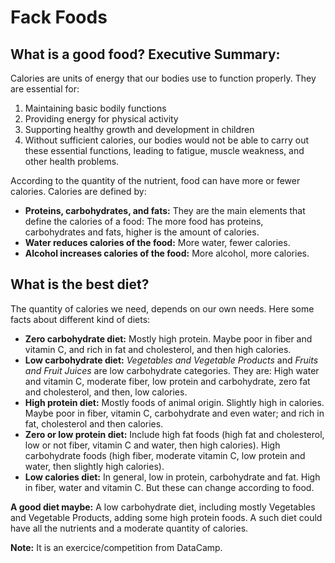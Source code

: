 # Fack Foods

## What is a good food? Executive Summary:

Calories are units of energy that our bodies use to function properly. They are essential for:

1. Maintaining basic bodily functions
2. Providing energy for physical activity
3. Supporting healthy growth and development in children
4. Without sufficient calories, our bodies would not be able to carry out these essential functions, leading to fatigue, muscle weakness, and other health problems.

According to the quantity of the nutrient, food can have more or fewer calories. Calories are defined by:

- **Proteins, carbohydrates, and fats:** They are the main elements that define the calories of a food: The more food has proteins, carbohydrates and fats, higher is the amount of calories.
- **Water reduces calories of the food:** More water, fewer calories.
- **Alcohol increases calories of the food:** More alcohol, more calories.

## What is the best diet?

The quantity of calories we need, depends on our own needs. Here some facts about different kind of diets:

- **Zero carbohydrate diet:** Mostly high protein. Maybe poor in fiber and vitamin C, and rich in fat and cholesterol, and then high calories.
- **Low carbohydrate diet:** *Vegetables and Vegetable Products* and *Fruits and Fruit Juices* are low carbohydrate categories. They are: High water and vitamin C, moderate fiber, low protein and carbohydrate, zero fat and cholesterol, and then, low calories.
- **High protein diet:** Mostly foods of animal origin. Slightly high in calories. Maybe poor in fiber, vitamin C, carbohydrate and even water; and rich in fat, cholesterol and then calories.
- **Zero or low protein diet:** Include high fat foods (high fat and cholesterol, low or not fiber, vitamin C and water, then high calories). High carbohydrate foods (high fiber, moderate vitamin C, low protein and water, then slightly high calories).
- **Low calories diet:** In general, low in protein, carbohydrate and fat. High in fiber, water and vitamin C. But these can change according to food.
  
**A good diet maybe:** A low carbohydrate diet, including mostly Vegetables and Vegetable Products, adding some high protein foods. A such diet could have all the nutrients and a moderate quantity of calories.

**Note:** It is an exercice/competition from DataCamp. 
